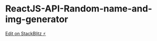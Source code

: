 # ReactJS-API-Random-name-and-img-generator

[Edit on StackBlitz ⚡️](https://stackblitz.com/edit/react-kkx7og)